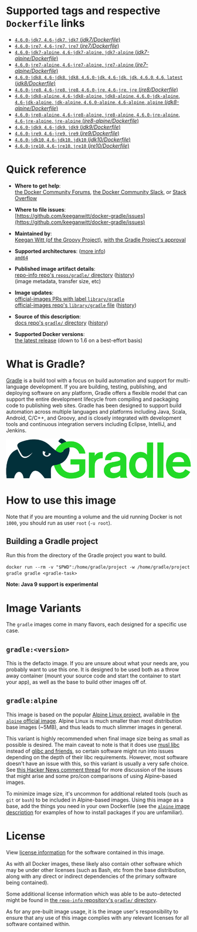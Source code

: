 <!--

********************************************************************************

WARNING:

    DO NOT EDIT "gradle/README.md"

    IT IS AUTO-GENERATED

    (from the other files in "gradle/" combined with a set of templates)

********************************************************************************

-->

# Supported tags and respective `Dockerfile` links

-	[`4.6.0-jdk7`, `4.6-jdk7`, `jdk7` (*jdk7/Dockerfile*)](https://github.com/keeganwitt/docker-gradle/blob/1fcbfdaa2566e3cf3fb055fbd1342f2aa462bb85/jdk7/Dockerfile)
-	[`4.6.0-jre7`, `4.6-jre7`, `jre7` (*jre7/Dockerfile*)](https://github.com/keeganwitt/docker-gradle/blob/1fcbfdaa2566e3cf3fb055fbd1342f2aa462bb85/jre7/Dockerfile)
-	[`4.6.0-jdk7-alpine`, `4.6-jdk7-alpine`, `jdk7-alpine` (*jdk7-alpine/Dockerfile*)](https://github.com/keeganwitt/docker-gradle/blob/1fcbfdaa2566e3cf3fb055fbd1342f2aa462bb85/jdk7-alpine/Dockerfile)
-	[`4.6.0-jre7-alpine`, `4.6-jre7-alpine`, `jre7-alpine` (*jre7-alpine/Dockerfile*)](https://github.com/keeganwitt/docker-gradle/blob/1fcbfdaa2566e3cf3fb055fbd1342f2aa462bb85/jre7-alpine/Dockerfile)
-	[`4.6.0-jdk8`, `4.6-jdk8`, `jdk8`, `4.6.0-jdk`, `4.6-jdk`, `jdk`, `4.6.0`, `4.6`, `latest` (*jdk8/Dockerfile*)](https://github.com/keeganwitt/docker-gradle/blob/1fcbfdaa2566e3cf3fb055fbd1342f2aa462bb85/jdk8/Dockerfile)
-	[`4.6.0-jre8`, `4.6-jre8`, `jre8`, `4.6.0-jre`, `4.6-jre`, `jre` (*jre8/Dockerfile*)](https://github.com/keeganwitt/docker-gradle/blob/1fcbfdaa2566e3cf3fb055fbd1342f2aa462bb85/jre8/Dockerfile)
-	[`4.6.0-jdk8-alpine`, `4.6-jdk8-alpine`, `jdk8-alpine`, `4.6.0-jdk-alpine`, `4.6-jdk-alpine`, `jdk-alpine`, `4.6.0-alpine`, `4.6-alpine`, `alpine` (*jdk8-alpine/Dockerfile*)](https://github.com/keeganwitt/docker-gradle/blob/1fcbfdaa2566e3cf3fb055fbd1342f2aa462bb85/jdk8-alpine/Dockerfile)
-	[`4.6.0-jre8-alpine`, `4.6-jre8-alpine`, `jre8-alpine`, `4.6.0-jre-alpine`, `4.6-jre-alpine`, `jre-alpine` (*jre8-alpine/Dockerfile*)](https://github.com/keeganwitt/docker-gradle/blob/1fcbfdaa2566e3cf3fb055fbd1342f2aa462bb85/jre8-alpine/Dockerfile)
-	[`4.6.0-jdk9`, `4.6-jdk9`, `jdk9` (*jdk9/Dockerfile*)](https://github.com/keeganwitt/docker-gradle/blob/1fcbfdaa2566e3cf3fb055fbd1342f2aa462bb85/jdk9/Dockerfile)
-	[`4.6.0-jre9`, `4.6-jre9`, `jre9` (*jre9/Dockerfile*)](https://github.com/keeganwitt/docker-gradle/blob/1fcbfdaa2566e3cf3fb055fbd1342f2aa462bb85/jre9/Dockerfile)
-	[`4.6.0-jdk10`, `4.6-jdk10`, `jdk10` (*jdk10/Dockerfile*)](https://github.com/keeganwitt/docker-gradle/blob/1fcbfdaa2566e3cf3fb055fbd1342f2aa462bb85/jdk10/Dockerfile)
-	[`4.6.0-jre10`, `4.6-jre10`, `jre10` (*jre10/Dockerfile*)](https://github.com/keeganwitt/docker-gradle/blob/1fcbfdaa2566e3cf3fb055fbd1342f2aa462bb85/jre10/Dockerfile)

# Quick reference

-	**Where to get help**:  
	[the Docker Community Forums](https://forums.docker.com/), [the Docker Community Slack](https://blog.docker.com/2016/11/introducing-docker-community-directory-docker-community-slack/), or [Stack Overflow](https://stackoverflow.com/search?tab=newest&q=docker)

-	**Where to file issues**:  
	[https://github.com/keeganwitt/docker-gradle/issues](https://github.com/keeganwitt/docker-gradle/issues)

-	**Maintained by**:  
	[Keegan Witt (of the Groovy Project)](https://github.com/keeganwitt/docker-gradle), [with the Gradle Project's approval](https://discuss.gradle.org/t/official-docker-images/21159/8)

-	**Supported architectures**: ([more info](https://github.com/docker-library/official-images#architectures-other-than-amd64))  
	[`amd64`](https://hub.docker.com/r/amd64/gradle/)

-	**Published image artifact details**:  
	[repo-info repo's `repos/gradle/` directory](https://github.com/docker-library/repo-info/blob/master/repos/gradle) ([history](https://github.com/docker-library/repo-info/commits/master/repos/gradle))  
	(image metadata, transfer size, etc)

-	**Image updates**:  
	[official-images PRs with label `library/gradle`](https://github.com/docker-library/official-images/pulls?q=label%3Alibrary%2Fgradle)  
	[official-images repo's `library/gradle` file](https://github.com/docker-library/official-images/blob/master/library/gradle) ([history](https://github.com/docker-library/official-images/commits/master/library/gradle))

-	**Source of this description**:  
	[docs repo's `gradle/` directory](https://github.com/docker-library/docs/tree/master/gradle) ([history](https://github.com/docker-library/docs/commits/master/gradle))

-	**Supported Docker versions**:  
	[the latest release](https://github.com/docker/docker-ce/releases/latest) (down to 1.6 on a best-effort basis)

# What is Gradle?

[Gradle](https://gradle.org/) is a build tool with a focus on build automation and support for multi-language development. If you are building, testing, publishing, and deploying software on any platform, Gradle offers a flexible model that can support the entire development lifecycle from compiling and packaging code to publishing web sites. Gradle has been designed to support build automation across multiple languages and platforms including Java, Scala, Android, C/C++, and Groovy, and is closely integrated with development tools and continuous integration servers including Eclipse, IntelliJ, and Jenkins.

![logo](https://raw.githubusercontent.com/docker-library/docs/c3d3ca6beed000f9ba6eabc98f3399158f520256/gradle/logo.png)

# How to use this image

Note that if you are mounting a volume and the uid running Docker is not `1000`, you should run as user `root` (`-u root`).

## Building a Gradle project

Run this from the directory of the Gradle project you want to build.

`docker run --rm -v "$PWD":/home/gradle/project -w /home/gradle/project gradle gradle <gradle-task>`

**Note: Java 9 support is experimental**

# Image Variants

The `gradle` images come in many flavors, each designed for a specific use case.

## `gradle:<version>`

This is the defacto image. If you are unsure about what your needs are, you probably want to use this one. It is designed to be used both as a throw away container (mount your source code and start the container to start your app), as well as the base to build other images off of.

## `gradle:alpine`

This image is based on the popular [Alpine Linux project](http://alpinelinux.org), available in [the `alpine` official image](https://hub.docker.com/_/alpine). Alpine Linux is much smaller than most distribution base images (~5MB), and thus leads to much slimmer images in general.

This variant is highly recommended when final image size being as small as possible is desired. The main caveat to note is that it does use [musl libc](http://www.musl-libc.org) instead of [glibc and friends](http://www.etalabs.net/compare_libcs.html), so certain software might run into issues depending on the depth of their libc requirements. However, most software doesn't have an issue with this, so this variant is usually a very safe choice. See [this Hacker News comment thread](https://news.ycombinator.com/item?id=10782897) for more discussion of the issues that might arise and some pro/con comparisons of using Alpine-based images.

To minimize image size, it's uncommon for additional related tools (such as `git` or `bash`) to be included in Alpine-based images. Using this image as a base, add the things you need in your own Dockerfile (see the [`alpine` image description](https://hub.docker.com/_/alpine/) for examples of how to install packages if you are unfamiliar).

# License

View [license information](https://gradle.org/license/) for the software contained in this image.

As with all Docker images, these likely also contain other software which may be under other licenses (such as Bash, etc from the base distribution, along with any direct or indirect dependencies of the primary software being contained).

Some additional license information which was able to be auto-detected might be found in [the `repo-info` repository's `gradle/` directory](https://github.com/docker-library/repo-info/tree/master/repos/gradle).

As for any pre-built image usage, it is the image user's responsibility to ensure that any use of this image complies with any relevant licenses for all software contained within.
